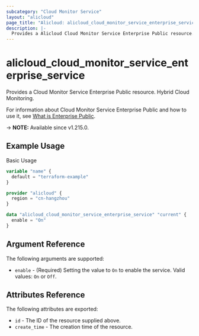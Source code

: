 ```yaml
---
subcategory: "Cloud Monitor Service"
layout: "alicloud"
page_title: "Alicloud: alicloud_cloud_monitor_service_enterprise_service"
description: |-
  Provides a Alicloud Cloud Monitor Service Enterprise Public resource.
---
```


# alicloud_cloud_monitor_service_enterprise_service

Provides a Cloud Monitor Service Enterprise Public resource. Hybrid Cloud Monitoring.

For information about Cloud Monitor Service Enterprise Public and how to use it, see [What is Enterprise Public](https://www.alibabacloud.com/help/en/cms/user-guide/overview-3).

-> **NOTE:** Available since v1.215.0.

## Example Usage

Basic Usage

```terraform
variable "name" {
  default = "terraform-example"
}

provider "alicloud" {
  region = "cn-hangzhou"
}

data "alicloud_cloud_monitor_service_enterprise_service" "current" {
  enable = "On"
}
```

## Argument Reference

The following arguments are supported:
* `enable` - (Required) Setting the value to `On` to enable the service. Valid values: `On` or `Off`.

## Attributes Reference

The following attributes are exported:
* `id` - The ID of the resource supplied above.
* `create_time` - The creation time of the resource.